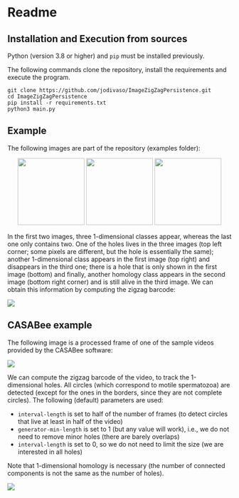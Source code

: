 # Readme


## Installation and Execution from sources

Python (version 3.8 or higher) and ```pip``` must be installed previously.

The following commands clone the repository, install the requirements and execute the program.

```
git clone https://github.com/jodivaso/ImageZigZagPersistence.git
cd ImageZigZagPersistence
pip install -r requirements.txt
python3 main.py
```

## Example

The following images are part of the repository (examples folder):

<p align="center">
<img src="https://raw.githubusercontent.com/jodivaso/ImageZigZagPersistence/master/examples/3circles-3.jpg" width="150">
<img src="https://raw.githubusercontent.com/jodivaso/ImageZigZagPersistence/master/examples/3circles-2.jpg" width="150">
<img src="https://raw.githubusercontent.com/jodivaso/ImageZigZagPersistence/master/examples/3circles-1.jpg" width="150">
</p>


In the first two images, three 1-dimensional classes
appear, whereas the last one only contains two. One of the holes
lives in the three images (top left corner; some pixels are different, but the hole is essentially the same); another 1-dimensional
class appears in the first image (top right) and disappears in
the third one; there is a hole that is only shown in the first image (bottom) and finally, another homology class appears in the
second image (bottom right corner) and is still alive in the third
image. We can obtain this information by computing the zigzag
barcode:

<p>
<img src="https://raw.githubusercontent.com/jodivaso/ImageZigZagPersistence/master/examples/3circles-barcode.png">

</p>

## CASABee example

The following image is a processed frame of one of the sample videos provided by the CASABee software:

![](https://raw.githubusercontent.com/jodivaso/ImageZigZagPersistence/master/examples/frame_video_CASABee.jpg)

We can compute the zigzag barcode of the video, to track the 1-dimensional holes. All circles (which correspond to motile spermatozoa) 
are detected (except for the ones in the borders, since they are not complete circles). The following (default) parameters are used:
- ```interval-length``` is set to half of the number of frames (to detect circles that live at least in half of the video)
- ```generator-min-length``` is set to 1 (but any value will work), i.e., we do not need to remove minor holes (there are barely overlaps)
- ```interval-length``` is set to 0, so we do not need to limit the size (we are interested in all holes)

Note that 1-dimensional homology is necessary (the number of connected components is not the same as the number of holes).

![](https://raw.githubusercontent.com/jodivaso/ImageZigZagPersistence/master/examples/result_video_CASABee.jpg)

